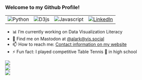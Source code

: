 ### Welcome to my Github Profile!


<table>
  <tr>
    <td><img alt="Python" src="https://img.shields.io/badge/Python-3776AB.svg?style=for-the-badge&logo=Python&logoColor=white"></td>
    <td><img alt="D3js" src="https://img.shields.io/badge/D3.js-F9A03C.svg?style=for-the-badge&logo=d3dotjs&logoColor=white"></td>
    <td><img alt="Javascript" src="https://img.shields.io/badge/JavaScript-F7DF1E.svg?style=for-the-badge&logo=JavaScript&logoColor=black"></td>
    <td><a href="https://www.linkedin.com/in/alarkjoshi/"><img alt="LinkedIn" src="https://img.shields.io/badge/linkedin%20-%230077B5.svg?&style=for-the-badge&logo=linkedin&logoColor=white"/></a>
</td>
  </tr>
</table>





<!--
**alark/alark** is a ✨ _special_ ✨ repository because its `README.md` (this file) appears on your GitHub profile.

Here are some ideas to get you started:
-->

- 📊 I’m currently working on Data Visualization Literacy 
- 💬 Find me on Mastodon at <a href="https://vis.social/@alark">@alark@vis.social</a>
- 📫 How to reach me: <a href="https://www.cs.usfca.edu/~apjoshi/">Contact information on my website</a>
- ⚡ Fun fact: I played competitive Table Tennis 🏓 in high school

<a href="https://github.com/alark">
  <img align="center" src="https://github-readme-streak-stats.herokuapp.com/?user=alark&theme=material-palenight" />
</a><br>
<a href="https://github.com/alark">
  <img align="center" src="https://github-readme-stats.vercel.app/api?username=alark&show_icons=true&theme=material-palenight" />
</a><br>
<a href="https://github.com/alark">
  <img align="center" src="https://github-readme-stats.vercel.app/api/top-langs/?username=alark&layout=compact&theme=material-palenight" />
</a><br>

